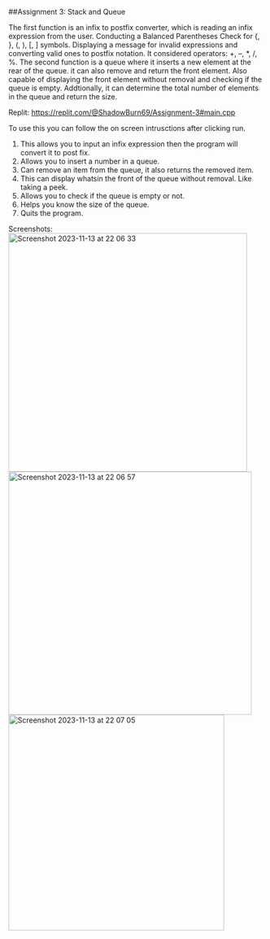##Assignment 3: Stack and Queue

The first function is an infix to postfix converter, which is reading an infix expression from the user. Conducting a Balanced Parentheses Check for {, }, (, ), [, ] symbols. Displaying a message for invalid expressions and converting valid ones to postfix notation. It considered operators: +, –, *, /, %.
The second function is a queue where it inserts a new element at the rear of the queue. it can also remove and return the front element. Also capable of displaying the front element without removal and checking if the queue is empty. Addtionally, it can determine the total number of elements in the queue and return the size.

Replit:
https://replit.com/@ShadowBurn69/Assignment-3#main.cpp

To use this you can follow the on screen intrusctions after clicking run.
1. This allows you to input an infix expression then the program will convert it to post fix.
2. Allows you to insert a number in a queue.
3. Can remove an item from the queue, it also returns the removed item.
4. This can display whatsin the front of the queue without removal. Like taking a peek.
5. Allows you to check if the queue is empty or not.
6. Helps you know the size of the queue.
7. Quits the program.

Screenshots:
<img width="469" alt="Screenshot 2023-11-13 at 22 06 33" src="https://github.com/Yagna-Patel/Assignment-3/assets/123590214/024aaf47-b507-4455-b256-bc725977621f">
<img width="478" alt="Screenshot 2023-11-13 at 22 06 57" src="https://github.com/Yagna-Patel/Assignment-3/assets/123590214/88a6bbc3-8786-4b36-aa94-f8bf48c2700d">
<img width="424" alt="Screenshot 2023-11-13 at 22 07 05" src="https://github.com/Yagna-Patel/Assignment-3/assets/123590214/238b1c9a-61ef-4a99-b235-3028863d618f">
